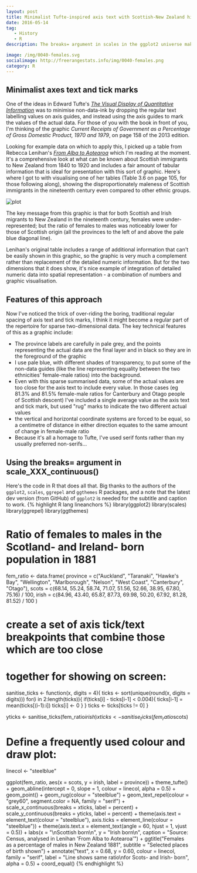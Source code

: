 ```yaml
---
layout: post
title: Minimalist Tufte-inspired axis text with Scottish-New Zealand historical material
date: 2016-05-14
tag: 
   - History
   - R
description: The breaks= argument in scales in the ggplot2 universe makes it simple to do minimalist Tufte-inspired scales where the text and tick marks show the actual data values rather than just regular intervals.

image: /img/0040-females.svg
socialimage: http://freerangestats.info/img/0040-females.png
category: R
---
```

## Minimalist axes text and tick marks

One of the ideas in Edward Tufte's [*The Visual Display of Quantitative Information*](http://www.amazon.com/Visual-Display-Quantitative-Information/dp/0961392142) was to minimise non-data-ink by dropping the regular text labelling values on axis guides, and instead using the axis guides to mark the values of the actual data.  For those of you with the book in front of you, I'm thinking of the graphic *Current Receipts of Government as a Percentage of Gross Domestic Product, 1970 and 1979*, on page 158 of the 2013 edition.


Looking for example data on which to apply this, I picked up a table from Rebecca Lenihan's [*From Alba to Aotearoa*](http://www.otago.ac.nz/press/books/otago115810.html) which I'm reading at the moment.  It's a comprehensive look at what can be known about Scottish immigrants to New Zealand from 1840 to 1920 and includes a fair amount of tabular information that is ideal for presentation with this sort of graphic.  Here's where I got to with visualising one of her tables (Table 3.6 on page 105, for those following along), showing the disproportionately maleness of Scottish immigrants in the nineteenth century even compared to other ethnic groups.

![plot](/img/0040-females.svg)

The key message from this graphic is that for both Scottish and Irish migrants to New Zealand in the nineteenth century, females were under-represented; but the ratio of females to males was noticeably lower for those of Scottish origin (all the provinces to the left of and above the pale blue diagonal line).  

Lenihan's original table includes a range of additional information that can't be easily shown in this graphic, so the graphic is very much a complement rather than replacement of the detailed numeric information.  But for the two dimensions that it does show, it's nice example of integration of detailed numeric data into spatial representation - a combination of numbers and graphic visualisation.

## Features of this approach

Now I've noticed the trick of over-riding the boring, traditional regular spacing of axis text and tick marks, I think it might become a regular part of the repertoire for sparse two-dimensional data.  The key technical features of this as a graphic include:

* The province labels are carefully in pale grey, and the points representing the actual data are the final layer and in black so they are in the foreground of the graphic
* I use pale blue, with different shades of transparency, to put some of the non-data guides (like the line representing equality between the two ethnicities' female-male ratios) into the background.
* Even with this sparse summarised data, some of the actual values are too close for the axis text to include every value.  In those cases (eg 81.3% and 81.5% female-male ratios for Canterbury and Otago people of Scottish descent) I've included a single average value as the axis text and tick mark, but used "rug" marks to indicate the two different actual values
* the vertical and horizontal coordinate systems are forced to be equal, so a centimetre of distance in either direction equates to the same amount of change in female-male ratio
* Because it's all a homage to Tufte, I've used serif fonts rather than my usually preferred non-serifs...

## Using the breaks= argument in scale_XXX_continuous()

Here's the code in R that does all that.  Big thanks to the authors of the `ggplot2`, `scales`, `ggrepel` and `ggthemes` R packages, and a note that the latest dev version (from GitHub) of `ggplot2` is needed for the subtitle and caption to work.
{% highlight R lang lineanchors %} 
library(ggplot2)
library(scales)
library(ggrepel)
library(ggthemes)

# Ratio of females to males in the Scotland- and Ireland- born population in 1881
fem_ratio <- data.frame(
   province = c("Auckland", "Taranaki", "Hawke's Bay", "Wellington", "Marlborough", "Nelson", "West Coast", "Canterbury", "Otago"), 
   scots = c(68.14, 55.24, 58.74, 71.07, 51.56, 52.66, 38.95, 67.80, 75.16) / 100,
   irish = c(84.96, 43.40, 65.87, 87.73, 69.98, 50.20, 67.92, 81.28, 81.52) / 100
)

# create a set of axis tick/text breakpoints that combine those which are too close
# together for showing on screen:
sanitise_ticks <- function(x, digits = 4){
   ticks <- sort(unique(round(x, digits = digits)))
   for(i in 2:length(ticks)){
      if(ticks[i] - ticks[i-1] < 0.004){
         ticks[i-1] = mean(ticks[(i-1):i])
         ticks[i] <- 0
      }
   }
   ticks <- ticks[ticks != 0] 
}

yticks <- sanitise_ticks(fem_ratio$irish)
xticks <- sanitise_ticks(fem_ratio$scots)


# Define a frequently used colour and draw plot:
linecol <- "steelblue"

ggplot(fem_ratio, aes(x = scots, y = irish, label = province)) +
   theme_tufte() +
   geom_abline(intercept = 0, slope = 1, colour = linecol, alpha = 0.5) +
   geom_point() +
   geom_rug(colour = "steelblue") +
   geom_text_repel(colour = "grey60", segment.color = NA, family = "serif") +
   scale_x_continuous(breaks = xticks, label = percent) +
   scale_y_continuous(breaks = yticks, label = percent) +
   theme(axis.text = element_text(colour = "steelblue"),
         axis.ticks = element_line(colour = "steelblue")) +
   theme(axis.text.x = element_text(angle = 60, hjust = 1, vjust = 0.5)) +
   labs(x = "\nScottish born\n", y = "Irish born\n", 
        caption = "Source: Census, analysed in Lenihan 'From Alba to Aotearoa'") +
   ggtitle("Females as a percentage of males in New Zealand 1881",
           subtitle = "Selected places of birth shown") +
   annotate("text", x = 0.68, y = 0.60, colour = linecol, family = "serif",
            label = "Line shows same ratio\nfor Scots- and Irish- born",
            alpha = 0.5) +
   coord_equal()
{% endhighlight %}    
